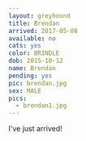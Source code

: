 ```yaml
---
layout: greyhound
title: Brendan
arrived: 2017-05-08
available: no
cats: yes
color: BRINDLE
dob: 2015-10-12
name: Brendan
pending: yes
pic: brendan.jpg
sex: MALE
pics:
  - brendan1.jpg
---
```


I've just arrived!
